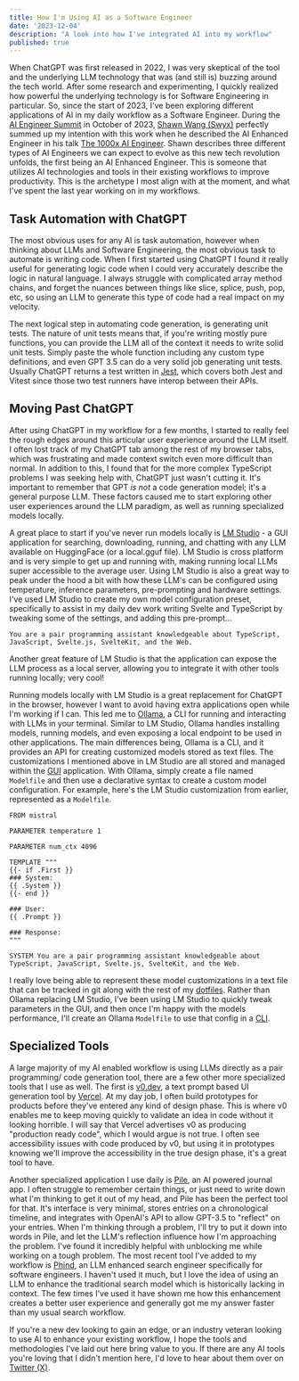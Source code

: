 ```yaml
---
title: How I'm Using AI as a Software Engineer
date: '2023-12-04'
description: "A look into how I've integrated AI into my workflow"
published: true
---
```


When ChatGPT was first released in 2022, I was very skeptical of the tool and the underlying LLM technology that was (and still is) buzzing around the tech world. After some research and experimenting, I quickly realized how powerful the underlying technology is for Software Engineering in particular. So, since the start of 2023, I've been exploring different applications of AI in my daily workflow as a Software Engineer. During the [AI Engineer Summit](https://twitter.com/aiDotengineer) in October of 2023, [Shawn Wang (Swyx)](https://twitter.com/swyx) perfectly summed up my intention with this work when he described the AI Enhanced Engineer in his talk [The 1000x AI Engineer](https://youtu.be/qaJXBMwUkoE?si=QW_cpk50M45UBEI0). Shawn describes three different types of AI Engineers we can expect to evolve as this new tech revolution unfolds, the first being an AI Enhanced Engineer. This is someone that utilizes AI technologies and tools in their existing workflows to improve productivity. This is the archetype I most align with at the moment, and what I've spent the last year working on in my workflows.

## Task Automation with ChatGPT

The most obvious uses for any AI is task automation, however when thinking about LLMs and Software Engineering, the most obvious task to automate is writing code. When I first started using ChatGPT I found it really useful for generating logic code when I could very accurately describe the logic in natural language. I always struggle with complicated array method chains, and forget the nuances between things like slice, splice, push, pop, etc, so using an LLM to generate this type of code had a real impact on my velocity.

The next logical step in automating code generation, is generating unit tests. The nature of unit tests means that, if you're writing mostly pure functions, you can provide the LLM all of the context it needs to write solid unit tests. Simply paste the whole function including any custom type definitions, and even GPT 3.5 can do a very solid job generating unit tests. Usually ChatGPT returns a test written in [Jest](https://jestjs.io/), which covers both Jest and Vitest since those two test runners have interop between their APIs.

## Moving Past ChatGPT

After using ChatGPT in my workflow for a few months, I started to really feel the rough edges around this articular user experience around the LLM itself. I often lost track of my ChatGPT tab among the rest of my browser tabs, which was frustrating and made context switch even more difficult than normal. In addition to this, I found that for the more complex TypeScript problems I was seeking help with, ChatGPT just wasn't cutting it. It's important to remember that GPT _is not_ a code generation model; it's a general purpose LLM. These factors caused me to start exploring other user experiences around the LLM paradigm, as well as running specialized models locally.

A great place to start if you've never run models locally is [LM Studio](https://lmstudio.ai/) - a GUI application for searching, downloading, running, and chatting with any LLM available on HuggingFace (or a local.gguf file). LM Studio is cross platform and is very simple to get up and running with, making running local LLMs super accessible to the average user. Using LM Studio is also a great way to peak under the hood a bit with how these LLM's can be configured using temperature, inference parameters, pre-prompting and hardware settings. I've used LM Studio to create my own model configuration preset, specifically to assist in my daily dev work writing Svelte and TypeScript by tweaking some of the settings, and adding this pre-prompt...

```shell
You are a pair programming assistant knowledgeable about TypeScript, JavaScript, Svelte.js, SvelteKit, and the Web.
```

Another great feature of LM Studio is that the application can expose the LLM process as a local server, allowing you to integrate it with other tools running locally; very cool!

Running models locally with LM Studio is a great replacement for ChatGPT in the browser, however I want to avoid having extra applications open while I'm working if I can. This led me to [Ollama](https://ollama.ai/), a CLI for running and interacting with LLMs in your terminal. Similar to LM Studio, Ollama handles installing models, running models, and even exposing a local endpoint to be used in other applications. The main differences being, Ollama is a CLI, and it provides an API for creating customized models stored as text files. The customizations I mentioned above in LM Studio are all stored and managed within the [GUI](https://en.wikipedia.org/wiki/Graphical_user_interface) application. With Ollama, simply create a file named `Modelfile` and then use a declarative syntax to create a custom model configuration. For example, here's the LM Studio customization from earlier, represented as a `Modelfile`.

```shell
FROM mistral

PARAMETER temperature 1

PARAMETER num_ctx 4096

TEMPLATE """
{{- if .First }}
### System:
{{ .System }}
{{- end }}

### User:
{{ .Prompt }}

### Response:
"""

SYSTEM You are a pair programming assistant knowledgeable about TypeScript, JavaScript, Svelte.js, SvelteKit, and the Web.
```

I really love being able to represent these model customizations in a text file that can be tracked in git along with the rest of my [dotfiles](https://github.com/stordahl/.dotfiles). Rather than Ollama replacing LM Studio, I've been using LM Studio to quickly tweak parameters in the GUI, and then once I'm happy with the models performance, I'll create an Ollama `Modelfile` to use that config in a [CLI](https://en.wikipedia.org/wiki/Command-line_interface).

## Specialized Tools

A large majority of my AI enabled workflow is using LLMs directly as a pair programming/ code generation tool, there are a few other more specialized tools that I use as well. The first is [v0.dev](https://v0.dev), a text prompt based UI generation tool by [Vercel](https://vercel.com). At my day job, I often build prototypes for products before they've entered any kind of design phase. This is where v0 enables me to keep moving quickly to validate an idea in code without it looking horrible. I will say that Vercel advertises v0 as producing "production ready code", which I would argue is not true. I often see accessibility issues with code produced by v0, but using it in prototypes knowing we'll improve the accessibility in the true design phase, it's a great tool to have.

Another specialized application I use daily is [Pile](https://udara.io/pile/), an AI powered journal app. I often struggle to remember certain things, or just need to write down what I'm thinking to get it out of my head, and Pile has been the perfect tool for that. It's interface is very minimal, stores entries on a chronological timeline, and integrates with OpenAI's API to allow GPT-3.5 to "reflect" on your entries. When I'm thinking through a problem, I'll try to put it down into words in Pile, and let the LLM's reflection influence how I'm approaching the problem. I've found it incredibly helpful with unblocking me while working on a tough problem. The most recent tool I've added to my workflow is [Phind](https://www.phind.com/), an LLM enhanced search engineer specifically for software engineers. I haven't used it much, but I love the idea of using an LLM to enhance the traditional search model which is historically lacking in context. The few times I've used it have shown me how this enhancement creates a better user experience and generally got me my answer faster than my usual search workflow.

If you're a new dev looking to gain an edge, or an industry veteran looking to use AI to enhance your existing workflow, I hope the tools and methodologies I've laid out here bring value to you. If there are any AI tools you're loving that I didn't mention here, I'd love to hear about them over on [Twitter (X)](https://x.com/stordahldotdev).
